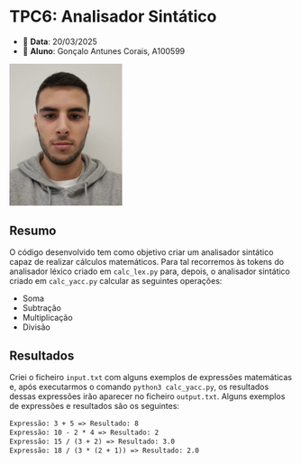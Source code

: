 # TPC6: Analisador Sintático
- 📅 **Data**: 20/03/2025
- 👤 **Aluno**: Gonçalo Antunes Corais, A100599
<img src="../foto.jpeg" alt="Fotografia" width="200"/>

## Resumo

O código desenvolvido tem como objetivo criar um analisador sintático capaz de realizar cálculos matemáticos. Para tal recorremos às tokens do analisador léxico criado em `calc_lex.py` para, depois, o analisador sintático criado em `calc_yacc.py` calcular as seguintes operações:

- Soma
- Subtração
- Multiplicação
- Divisão

## Resultados

Criei o ficheiro `input.txt` com alguns exemplos de expressões matemáticas e, após executarmos o comando `python3 calc_yacc.py`, os resultados dessas expressões irão aparecer no ficheiro `output.txt`. Alguns exemplos de expressões e resultados são os seguintes:

```
Expressão: 3 + 5 => Resultado: 8
Expressão: 10 - 2 * 4 => Resultado: 2
Expressão: 15 / (3 + 2) => Resultado: 3.0
Expressão: 18 / (3 * (2 + 1)) => Resultado: 2.0
```